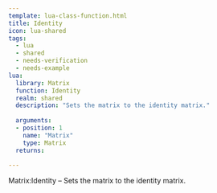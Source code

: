 ```yaml
---
template: lua-class-function.html
title: Identity
icon: lua-shared
tags:
  - lua
  - shared
  - needs-verification
  - needs-example
lua:
  library: Matrix
  function: Identity
  realm: shared
  description: "Sets the matrix to the identity matrix."
  
  arguments:
  - position: 1
    name: "Matrix"
    type: Matrix
  returns:
    
---
```


<div class="lua__search__keywords">
Matrix:Identity &#x2013; Sets the matrix to the identity matrix.
</div>
